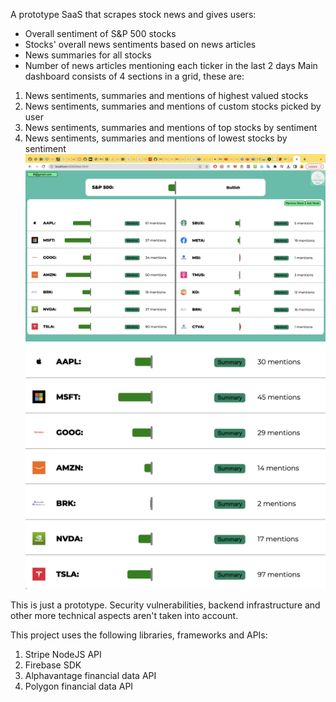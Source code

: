 A prototype SaaS that scrapes stock news and gives users:
* Overall sentiment of S&P 500 stocks
* Stocks' overall news sentiments based on news articles
* News summaries for all stocks
* Number of news articles mentioning each ticker in the last 2 days
Main dashboard consists of 4 sections in a grid, these are:
1. News sentiments, summaries and mentions of highest valued stocks
2. News sentiments, summaries and mentions of custom stocks picked by user
3. News sentiments, summaries and mentions of top stocks by sentiment
4. News sentiments, summaries and mentions of lowest stocks by sentiment
![demo image overall](overall_demo.png)
![demo image](demomac.png)

This is just a prototype. Security vulnerabilities, backend infrastructure and other more technical aspects aren't taken into account.

This project uses the following libraries, frameworks and APIs:
1. Stripe NodeJS API
2. Firebase SDK
3. Alphavantage financial data API
4. Polygon financial data API
